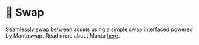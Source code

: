 # 💱 Swap

Seamlessly swap between assets using a simple swap interfaced powered by Mantaswap. Read more about Manta [here](https://mantadao.app).
